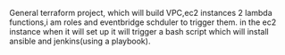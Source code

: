General terraform project, which will build
VPC,ec2 instances 2 lambda functions,i
am roles and eventbridge schduler to
trigger them.
in the ec2 instance when it will set up it
will trigger a bash script which will install
ansible and jenkins(using a playbook).
